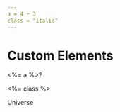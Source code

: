 ```yaml
---
a = 4 + 3
class = "italic"
---
```


# Custom Elements

<p class={class}><%= a %>?</p>
<p class={class}><%= class %></p>

<script>
window.customElements.define('custom-element', class extends HTMLElement {
  connectedCallback() {
    console.log('connectedCallback called');
    const name = this.getAttribute('name');
    const source = this;

    // Attempt to wait until the inner template has been added as a child node.
    const observer = new MutationObserver((mutationList, observer) => {
      outer: for (const mutation of mutationList) {
        for (const node of mutation.addedNodes.values()) {
          if (node instanceof HTMLTemplateElement) {
            doDefine();
            observer.disconnect();
            break outer;
          }
        }
      }
    });
    observer.observe(this, { childList: true });

    // class NewElement extends HTMLElement {

    // }

    function doDefine() {
      window.customElements.define(name, class extends HTMLElement {
        ensureTemplate() {
          if (this.hasAddedTemplate) return;

          const template = source.querySelector('template');
          const fragment = template.content.cloneNode(true);
          this.attachShadow({mode: 'open'}).appendChild(fragment);
          // this.append(fragment);

          this.hasAddedTemplate = true;
        }

        connectedCallback() {
          this.ensureTemplate();
        }

        static get observedAttributes() {
          const template = source.querySelector('template');
          const slots = template.content.querySelectorAll('slot');
          const slotNames = Array.from(slots, slot => slot.name);
          return slotNames;
        }

        attributeChangedCallback(name, oldValue, newValue) {
          this.ensureTemplate();
          for (const node of this.querySelectorAll(`slot[name="${name}"]`).values()) {
            node.remove();
          }
          this.append(Object.assign(this.ownerDocument.createElement('span'), { textContent: newValue, slot: name }));
        }
      });
    }
  }
});
</script>

<script>
window.customElements.define('custom-element3', class extends HTMLElement {
  connectedCallback() {
    const name = this.getAttribute('name');
    const source = this;
    console.log(this.innerHTML);

    window.customElements.define(name, class extends HTMLElement {
      connectedCallback() {
        const template = source.querySelector('template');
        const fragment = template.content.cloneNode(true);
        this.attachShadow({mode: 'open'}).appendChild(fragment);
      }
    });
  }
});
</script>

<custom-element name="hello-there">
  <template>Hello <slot name="subject">World</slot>.</template>
</custom-element>

<hello-there></hello-there>
<hello-there><span slot="subject">Universe</span></hello-there>
<hello-there subject="Props"></hello-there>

<custom-element name="custom-script">
  <template>
    <script>console.log("Inside template", document.currentScript)</script>
  </template>
</custom-element>

<custom-script></custom-script>

